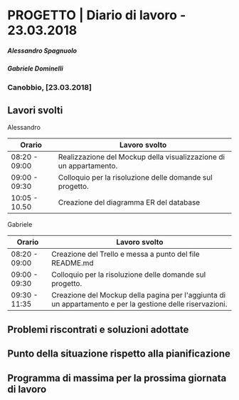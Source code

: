 # PROGETTO | Diario di lavoro - 23.03.2018
##### Alessandro Spagnuolo
##### Gabriele Dominelli
### Canobbio, [23.03.2018]

## Lavori svolti
Alessandro

|Orario        |Lavoro svolto                 |
|--------------|------------------------------|
|08:20 - 09:00 |Realizzazione del Mockup della visualizzazione di un appartamento.|  
|09:00 - 09:30 |Colloquio per la risoluzione delle domande sul progetto.|               
|10:05 - 10.50 |Creazione del diagramma ER del database|

Gabriele

|Orario        |Lavoro svolto                 |
|--------------|------------------------------|
|08:20 - 09:00 |Creazione del Trello e messa a punto del file README.md|
|09:00 - 09:30 |Colloquio per la risoluzione delle domande sul progetto.|
|09:30 - 11:35 |Creazione del Mockup della pagina per l'aggiunta di un appartamento e per la gestione delle riservazioni.|



##  Problemi riscontrati e soluzioni adottate


##  Punto della situazione rispetto alla pianificazione


## Programma di massima per la prossima giornata di lavoro
